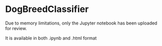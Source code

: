 # DogBreedClassifier

Due to memory limitations, only the Jupyter notebook has been uploaded for review.

It is available in both .ipynb and .html format
